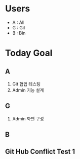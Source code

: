 # Users
- A : All
- G : Gil
- B : Bin

# Today Goal


## A
1. Git 협업 테스팅
2. Admin 기능 설계


## G
1. Admin 화면 구성

## B

## Git Hub Conflict Test 1